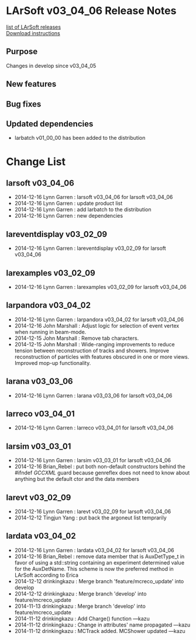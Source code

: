 # LArSoft v03_04_06 Release Notes



[list of LArSoft releases](LArSoft_release_list)  
[Download instructions](http://scisoft.fnal.gov/scisoft/bundles/larsoft/v03_04_06/larsoft-v03_04_06.html)

## Purpose

Changes in develop since v03_04_05

## New features

## Bug fixes

## Updated dependencies

-   larbatch v01_00_00 has been added to the distribution

# Change List

## larsoft v03_04_06

-   2014-12-16 Lynn Garren : larsoft v03_04_06 for larsoft v03_04_06
-   2014-12-16 Lynn Garren : update product list
-   2014-12-16 Lynn Garren : add larbatch to the distribution
-   2014-12-16 Lynn Garren : new dependencies

## lareventdisplay v03_02_09

-   2014-12-16 Lynn Garren : lareventdisplay v03_02_09 for larsoft v03_04_06

## larexamples v03_02_09

-   2014-12-16 Lynn Garren : larexamples v03_02_09 for larsoft v03_04_06

## larpandora v03_04_02

-   2014-12-16 Lynn Garren : larpandora v03_04_02 for larsoft v03_04_06
-   2014-12-16 John Marshall : Adjust logic for selection of event vertex when running in beam-mode.
-   2014-12-15 John Marshall : Remove tab characters.
-   2014-12-15 John Marshall : Wide-ranging improvements to reduce tension between reconstruction of tracks and showers. Improve reconstruction of particles with features obscured in one or more views. Improved mop-up functionality.

## larana v03_03_06

-   2014-12-16 Lynn Garren : larana v03_03_06 for larsoft v03_04_06

## larreco v03_04_01

-   2014-12-16 Lynn Garren : larreco v03_04_01 for larsoft v03_04_06

## larsim v03_03_01

-   2014-12-16 Lynn Garren : larsim v03_03_01 for larsoft v03_04_06
-   2014-12-16 Brian_Rebel : put both non-default constructors behind the \#ifndef *GCCXML* guard because genreflex does not need to know about anything but the default ctor and the data members

## larevt v03_02_09

-   2014-12-16 Lynn Garren : larevt v03_02_09 for larsoft v03_04_06
-   2014-12-12 Tingjun Yang : put back the argoneut list temprarily

## lardata v03_04_02

-   2014-12-16 Lynn Garren : lardata v03_04_02 for larsoft v03_04_06
-   2014-12-16 Brian_Rebel : remove data member that is AuxDetType_t in favor of using a std::string containing an experiment determined value for the AuxDetName. This scheme is now the preferred method in LArSoft according to Erica
-   2014-12-12 drinkingkazu : Merge branch 'feature/mcreco_update' into develop
-   2014-12-12 drinkingkazu : Merge branch 'develop' into feature/mcreco_update
-   2014-11-13 drinkingkazu : Merge branch 'develop' into feature/mcreco_update
-   2014-11-12 drinkingkazu : Add Charge() function —kazu
-   2014-11-12 drinkingkazu : Change in attributes' name propagated —kazu
-   2014-11-12 drinkingkazu : MCTrack added. MCShower updated —kazu
